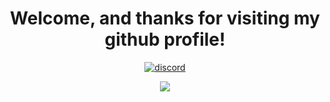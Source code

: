 
<h1 align="center">Welcome, and thanks for visiting my github profile!</h1>
<p align="center">
  <tr>
    <p align="center"> <a href="https://discord.id"><img src="https://i.imgur.com/90DFRSI.png" alt="discord"/></a> </p>
    <p align="center"> <td align="center" style="padding=0;width=50%;">
      <img src="https://github-readme-stats.vercel.app/api/?username=r3w33&title_color=4F8CC9&text_color=9f9f9f&show_icons=true&bg_color=00000000&hide_border=true&icon_color=4F8CC9&hide_title=true&count_private=true&include_all_commits=true&enable_animations=true" /> </p>
      
   
        
  </tr>

  


  
</p>
